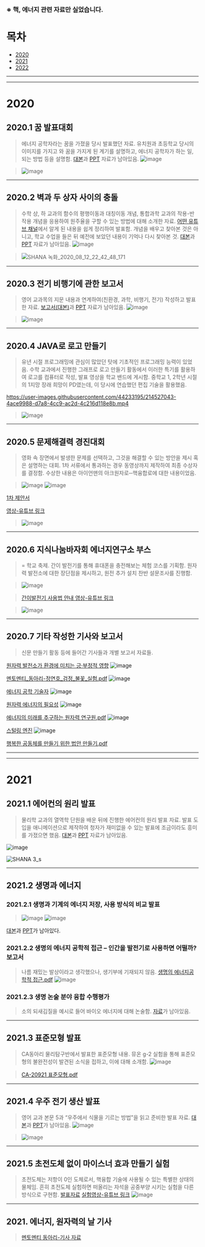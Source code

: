 ### ※ 핵, 에너지 관련 자료만 실었습니다.

# 목차
- [2020](https://github.com/DDadeA/explain_1/edit/main/README.md#1-2020)
- [2021](https://github.com/DDadeA/explain_1/edit/main/README.md#1-2021)
- [2022](https://github.com/DDadeA/explain_1/edit/main/README.md#1-2022)
___
___
# 2020
## 2020.1 꿈 발표대회
> 에너지 공학자라는 꿈을 가졌을 당시 발표했던 자료. 유치원과 초등학교 당시의 이미지를 가지고 와 꿈을 가지게 된 계기를 설명하고, 에너지 공학자가 하는 일, 되는 방법 등을 설명함.
> [대본](https://github.com/DDadeA/explain_1/files/10497603/default.pdf)과 [PPT](https://github.com/DDadeA/explain_1/files/10497602/PPT.pdf) 자료가 남아있음.
> ![image](https://user-images.githubusercontent.com/44233195/214525629-921d98f9-1912-4118-946b-5b826c24e3d4.png)

> ![image](https://user-images.githubusercontent.com/44233195/214518707-ab358a5b-7b88-4002-ae9b-76737cfed4ed.png)
___

## 2020.2 벽과 두 상자 사이의 충돌
> 수학 상, 하 교과의 함수의 평행이동과 대칭이동 개념, 통합과학 교과의 작용-반작용 개념을 응용하여 원주율을 구할 수 있는 방법에 대해 소개한 자료. [어떤 유튜브 채널](https://www.youtube.com/watch?v=HEfHFsfGXjs&list=PLZHQObOWTQDMalCO_AXOC5GWsuY8bOC_Y)에서 알게 된 내용을 쉽게 정리하여 발표함.
> 개념을 배우고 찾아본 것은 아니고, 학교 수업을 들은 뒤 예전에 보았던 내용이 기억나 다시 찾아본 것.
> [대본](https://github.com/DDadeA/explain_1/files/10497699/default.pdf)과 [PPT](https://github.com/DDadeA/explain_1/raw/main/%EC%9E%90%EB%A3%8C/%EB%B2%BD%EA%B3%BC%20%EB%91%90%20%EC%83%81%EC%9E%90%20%EC%82%AC%EC%9D%B4%EC%9D%98%20%EC%B6%A9%EB%8F%8C%2010519%20%EC%A0%95%EC%97%B0%ED%98%B8.show) 자료가 남아있음.
> ![image](https://user-images.githubusercontent.com/44233195/214526166-1ddc6049-0459-4d60-96ea-fe9e38939d32.png)

> ![SHANA 녹화_2020_08_12_22_42_48_171](https://user-images.githubusercontent.com/44233195/214521012-0c90b50d-82d6-4446-998c-2675fee23050.gif)
___

## 2020.3 전기 비행기에 관한 보고서
> 영어 교과목의 지문 내용과 연계하여(친환경, 과학, 비행기, 전기) 작성하고 발표한 자료.
> [보고서(대본)](https://github.com/DDadeA/explain_1/files/10497802/10519.pdf)과 [PPT](https://github.com/DDadeA/explain_1/files/10497806/10519.pdf) 자료가 남아있음.
> ![image](https://user-images.githubusercontent.com/44233195/214526049-6190ffdf-1006-42e5-94b7-28b25060dc23.png)

> ![image](https://user-images.githubusercontent.com/44233195/214524892-29863441-c11d-4948-8d83-e11bdc42bdfe.png)
___

## 2020.4 JAVA로 로고 만들기
> 유년 시절 프로그래밍에 관심이 많았던 탓에 기초적인 프로그래밍 능력이 있었음. 수학 교과에서 진행한 그래프로 로고 만들기 활동에서 이러한 특기를 활용하여 로고를 컴퓨터로 작성, 발표 영상을 학교 밴드에 게시함.
> 중학교 1, 2학년 시절의 1지망 장래 희망이 PD였는데, 이 당시에 연습했던 편집 기술을 활용했음.

https://user-images.githubusercontent.com/44233195/214527043-4ace9988-d7a8-4cc9-ac2d-4c216d118e8b.mp4
>![image](https://user-images.githubusercontent.com/44233195/214528955-51c870b1-6be8-4224-ba52-3f9f9a26fd09.png)
___

## 2020.5 문제해결력 경진대회
> 영화 속 장면에서 발생한 문제를 선택하고, 그것을 해결할 수 있는 방안을 제시 혹은 설명하는 대회. 1차 서류에서 통과하는 경우 동영상까지 제작하여 최종 수상자를 결정함.
> 수상한 내용은 아이언맨의 아크원자로─핵융합로에 대한 내용이었음.

> ![image](https://user-images.githubusercontent.com/44233195/214532298-5c040db4-76c7-45f4-bacb-f1b1fe703395.png)
> ![image](https://user-images.githubusercontent.com/44233195/214532398-e4e15740-4cf0-4f0d-aa52-eda1b52d376f.png)

[1차 제안서](https://github.com/DDadeA/explain_1/files/10498041/2020.pdf)

[영상-유튜브 링크](https://youtu.be/HoFdqZDr4FU)
> ![image](https://user-images.githubusercontent.com/44233195/214535324-500ed9f5-a3e3-430f-893b-c7680ea2648e.png)
___


## 2020.6 지식나눔바자회 에너지연구소 부스
> = 학교 축제. 간이 발전기를 통해 휴대폰을 충전해보는 체험 코스를 기획함. 원자력 발전소에 대한 장단점을 제시하고, 원전 추가 설치 찬반 설문조사를 진행함.

> ![image](https://user-images.githubusercontent.com/44233195/214534092-20809ee4-4cbf-4b68-bae8-0c667a6fecf0.png)

> [간이발전기 사용법 안내 영상-유튜브 링크](https://youtu.be/u6lKD7YnweI)

> ![image](https://user-images.githubusercontent.com/44233195/214535548-eedc504b-5ab9-427a-9f24-fb66399b4b3e.png)



___

## 2020.7 기타 작성한 기사와 보고서
> 신문 만들기 활동 등에 들어간 기사들과 개별 보고서 자료들.

[원자력 발전소가 환경에 미치는 긍·부정적 영향](https://github.com/DDadeA/explain_1/files/10497776/10519.-.pdf)
![image](https://user-images.githubusercontent.com/44233195/214536889-330367c8-618e-4886-9fb7-8d96cf95685a.png)

[멘토멘티_동아리-정연호_검정_불꽃_실험.pdf](https://github.com/DDadeA/explain_1/files/10498290/re.-._.pdf)
![image](https://user-images.githubusercontent.com/44233195/214537639-164127cf-90c9-4861-8da0-d4ea2876cae6.png)

[에너지 공학 기술자](https://github.com/DDadeA/explain_1/files/10498549/10519.pdf)
![image](https://user-images.githubusercontent.com/44233195/214545107-f45ce820-5e46-451c-b688-6f16591ed96a.png)

[원자력 에너지의 필요성](https://github.com/DDadeA/explain_1/files/10498567/default.pdf)
![image](https://user-images.githubusercontent.com/44233195/214545206-74704b8c-eed2-4bb5-bde3-82cc875da7ab.png)

[에너지의 미래를 추구하는 원자력 연구원.pdf](https://github.com/DDadeA/explain_1/files/10498593/default.pdf)
![image](https://user-images.githubusercontent.com/44233195/214546098-57982e30-c7cc-4dce-aedf-b7db71e6f8cf.png)

[스털링 엔진](https://github.com/DDadeA/explain_1/files/10498127/2020.pdf)
![image](https://user-images.githubusercontent.com/44233195/214546593-bc0cdc43-57ee-491b-a7df-0b4b4a99ba73.png)

[행복한 공동체를 만들기 위한 법안 만들기.pdf](https://github.com/DDadeA/explain_1/files/10498640/default.pdf)

___
___


# 2021
## 2021.1 에어컨의 원리 발표
> 물리학 교과의 열역학 단원을 배운 뒤에 진행한 에어컨의 원리 발표 자료. 발표 도입을 애니메이션으로 제작하여 청자가 재미없을 수 있는 발표에 조금이라도 흥미를 가졌으면 했음.
> [대본](https://github.com/DDadeA/explain_1/files/10499886/default.pdf)과 [PPT](https://drive.google.com/file/d/1FJh21_erqxLOaxCN8XJMQR47V2N1-t--/view?usp=sharing) 자료가 남아있음.

![image](https://user-images.githubusercontent.com/44233195/214581649-59baadfa-2b0f-4ea2-bf05-3efb184b800b.png)

![SHANA 3_s](https://user-images.githubusercontent.com/44233195/214549491-95430659-52a7-4148-bb9f-d27a1cd86f0b.gif)
___

## 2021.2 생명과 에너지
### 2021.2.1 생명과 기계의 에너지 저장, 사용 방식의 비교 발표
> ![image](https://user-images.githubusercontent.com/44233195/214583602-13da1cdb-d6cc-4c04-a738-ae04a5d42467.png)
> ![image](https://user-images.githubusercontent.com/44233195/214582954-d68121d9-3076-414a-8f59-ae6a73144b26.png)

[대본](https://github.com/DDadeA/explain_1/files/10499955/0_.pdf)과 [PPT](https://github.com/DDadeA/explain_1/files/10499956/default.pdf)가 남아있다.

 ### 2021.2.2 생명의 에너지 공학적 접근 – 인간을 발전기로 사용하면 어떨까? 보고서
> 나름 재밌는 발상이라고 생각했으나, 생기부에 기재되지 않음.
> [생명의 에너지공학적 접근.pdf](https://github.com/DDadeA/explain_1/files/10499979/0_.pdf)
> ![image](https://user-images.githubusercontent.com/44233195/214584412-8335040d-157e-46c0-8d2f-b2577bd22834.png)


### 2021.2.3 생명 논술 분야 융합 수행평가
> 소의 되새김질을 예시로 들어 바이오 에너지에 대해 논술함. 
> [자료](https://github.com/DDadeA/explain_1/files/10500007/1.1.pdf)가 남아있음.
___

## 2021.3 표준모형 발표
> CA동아리 물리탐구반에서 발표한 표준모형 내용. 뮤온 g-2 실험을 통해 표준모형의 불완전성이 발견된 소식을 접하고, 이에 대해 소개함.
> ![image](https://user-images.githubusercontent.com/44233195/214596833-0ebffec5-b953-4e69-85d2-3685de571172.png)

> [CA-20921 표준모형.pdf](https://github.com/DDadeA/explain_1/files/10500409/CA-20921.pdf)
___

## 2021.4 우주 전기 생산 발표
> 영어 교과 본문 5과 “우주에서 식물을 기르는 방법”을 읽고 준비한 발표 자료.
> [대본](https://github.com/DDadeA/explain_1/files/10500634/2-20921.-.pdf)과 [PPT](https://github.com/DDadeA/explain_1/files/10500638/2-20921.-.-.pdf)가 남아있음.
> ![image](https://user-images.githubusercontent.com/44233195/214600799-20b91f57-e03a-4532-a2b5-26d450370864.png)

>![image](https://user-images.githubusercontent.com/44233195/214600532-da80dcb8-58c0-4106-8b52-2574cf6be3d0.png)
___

## 2021.5 초전도체 없이 마이스너 효과 만들기 실험
> 초전도체는 저항이 0인 도체로서, 핵융합 기술에 사용될 수 있는 특별한 상태의 물체임. 흔히 초전도체 실험하면 떠올리는 자석을 공중부양 시키는 실험을 다른 방식으로 구현함.
> [발표자료](https://github.com/DDadeA/explain_1/files/10500976/20921.-.pdf)
> [실험영상-유튜브 링크](https://youtube.com/shorts/iZM888BhiYE)
> ![image](https://user-images.githubusercontent.com/44233195/214617590-065d28bc-d8a4-462a-b588-346e5f392c60.png)


___

## 2021. 에너지, 원자력의 날 기사
> [멘토멘티 동아리-기사 자료](https://github.com/DDadeA/explain_1/files/10500216/20921.-.%2B.-mm.pdf)
